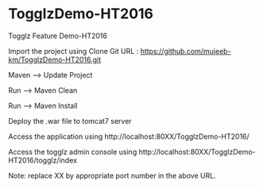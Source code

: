 # TogglzDemo-HT2016
Togglz Feature Demo-HT2016

Import the project using Clone Git URL : https://github.com/mujeeb-km/TogglzDemo-HT2016.git 

Maven --> Update Project

Run --> Maven Clean

Run --> Maven Install

Deploy the .war file to tomcat7 server


Access the application using http://localhost:80XX/TogglzDemo-HT2016/

Access the togglz admin console using http://localhost:80XX/TogglzDemo-HT2016/togglz/index


Note: replace XX by appropriate port number in the above URL. 

